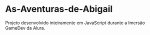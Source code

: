 # As-Aventuras-de-Abigail
Projeto desenvolvido inteiramente em JavaScript durante a Imersão GameDev da Alura. 
